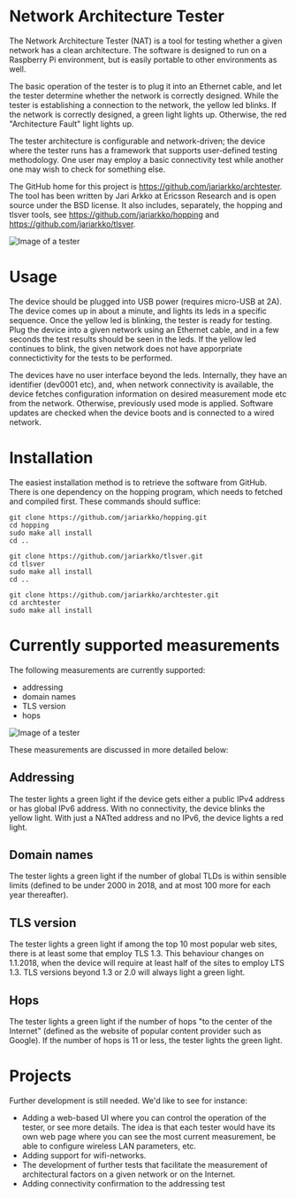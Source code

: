 
# Network Architecture Tester

The Network Architecture Tester (NAT) is a tool for testing whether a given network has a clean architecture. The software is designed to run on a Raspberry Pi environment, but is easily portable to other environments as well.

The basic operation of the tester is to plug it into an Ethernet cable, and let the tester determine whether the network is correctly designed. While the tester is establishing a connection to the network, the yellow led blinks. If the network is correctly designed, a green light lights up. Otherwise, the red "Architecture Fault" light lights up.

The tester architecture is configurable and network-driven; the device where the tester runs has a framework that supports user-defined testing methodology. One user may employ a basic connectivity test while another one may wish to check for something else.

The GitHub home for this project is https://github.com/jariarkko/archtester. The tool has been written by Jari Arkko at Ericsson Research and is open source under the BSD license. It also includes, separately, the hopping and tlsver tools, see https://github.com/jariarkko/hopping and https://github.com/jariarkko/tlsver.

![Image of a tester](https://github.com/jariarkko/archtester/blob/master/doc/tester.jpg?raw=true)

# Usage

The device should be plugged into USB power (requires micro-USB at 2A). The device comes up in about a minute, and lights its leds in a specific sequence. Once the yellow led is blinking, the tester is ready for testing. Plug the device into a given network using an Ethernet cable, and in a few seconds the test results should be seen in the leds. If the yellow led continues to blink, the given network does not have apporpriate connectictivity for the tests to be performed.

The devices have no user interface beyond the leds. Internally, they have an identifier (dev0001 etc), and, when network connectivity is available, the device fetches configuration information on desired measurement mode etc from the network. Otherwise, previously used mode is applied. Software updates are checked when the device boots and is connected to a wired network.

# Installation

The easiest installation method is to retrieve the software from GitHub. There is one dependency on the hopping program, which needs to fetched and compiled first. These commands should suffice:

    git clone https://github.com/jariarkko/hopping.git
    cd hopping
    sudo make all install
    cd ..
    
    git clone https://github.com/jariarkko/tlsver.git
    cd tlsver
    sudo make all install
    cd ..
    
    git clone https://github.com/jariarkko/archtester.git
    cd archtester
    sudo make all install

# Currently supported measurements

The following measurements are currently supported:

- addressing
- domain names
- TLS version
- hops

![Image of a tester](https://github.com/jariarkko/archtester/blob/master/doc/testercloseup.jpg?raw=true)

These measurements are discussed in more detailed below:

## Addressing

The tester lights a green light if the device gets either a public IPv4 address or has global IPv6 address. With no connectivity, the device blinks the yellow light. With just a NATted address and no IPv6, the device lights a red light.

## Domain names

The tester lights a green light if the number of global TLDs is within sensible limits (defined to be under 2000 in 2018, and at most 100 more for each year thereafter).

## TLS version

The tester lights a green light if among the top 10 most popular web sites, there is at least some that employ TLS 1.3. This behaviour changes on 1.1.2018, when the device will require at least half of the sites to employ LTS 1.3. TLS versions beyond 1.3 or 2.0 will always light a green light.

## Hops

The tester lights a green light if the number of hops "to the center of the Internet" (defined as the website of popular content provider such as Google). If the number of hops is 11 or less, the tester lights the green light.

# Projects

Further development is still needed. We'd like to see for instance:

* Adding a web-based UI where you can control the operation of the tester, or see more details. The idea is that each tester would have its own web page where you can see the most current measurement, be able to configure wireless LAN parameters, etc.
* Adding support for wifi-networks.
* The development of further tests that facilitate the measurement of architectural factors on a given network or on the Internet.
* Adding connectivity confirmation to the addressing test
